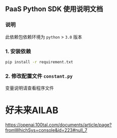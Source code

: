 ## PaaS Python SDK 使用说明文档
### 说明
此依赖包依赖环境为  `python` > `3.0` 版本

### 1. 安装依赖
```bash
pip install -r requirement.txt
```

### 2. 修改配置文件 `constant.py`
变量说明请查看程序文件



# 好未来AILAB
https://openai.100tal.com/documents/article/page?fromWhichSys=console&id=223#null_7